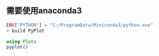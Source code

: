 
## 需要使用anaconda3

```julia
ENV["PYTHON"] = "C:/ProgramData/Miniconda3/python.exe"
> build PyPlot

using Plots
pyplot()
```

